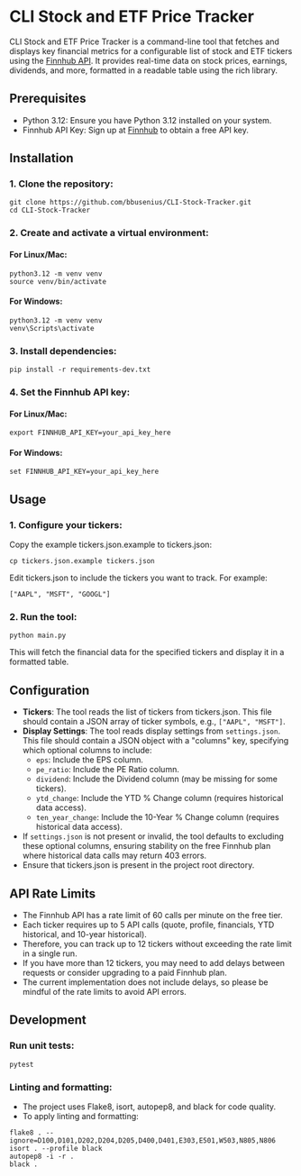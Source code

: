 # CLI Stock and ETF Price Tracker
CLI Stock and ETF Price Tracker is a command-line tool that fetches and displays key financial metrics for a configurable list of stock and ETF tickers using the [Finnhub API](https://finnhub.io/). It provides real-time data on stock prices, earnings, dividends, and more, formatted in a readable table using the rich library.

## Prerequisites
- Python 3.12: Ensure you have Python 3.12 installed on your system.
- Finnhub API Key: Sign up at [Finnhub](https://finnhub.io/) to obtain a free API key.

## Installation

### 1.  Clone the repository:
```
git clone https://github.com/bbusenius/CLI-Stock-Tracker.git
cd CLI-Stock-Tracker
```

### 2.  Create and activate a virtual environment:
#### For Linux/Mac:
```
python3.12 -m venv venv
source venv/bin/activate
```
#### For Windows:
```
python3.12 -m venv venv
venv\Scripts\activate
```

### 3.  Install dependencies:
```
pip install -r requirements-dev.txt
```

### 4.  Set the Finnhub API key:
#### For Linux/Mac:
```
export FINNHUB_API_KEY=your_api_key_here
```
#### For Windows:
```
set FINNHUB_API_KEY=your_api_key_here
```

## Usage

### 1.  Configure your tickers:
Copy the example tickers.json.example to tickers.json:
```
cp tickers.json.example tickers.json
```

Edit tickers.json to include the tickers you want to track. For example:
```
["AAPL", "MSFT", "GOOGL"]
```

### 2.  Run the tool:
```
python main.py
```
This will fetch the financial data for the specified tickers and display it in a formatted table.

## Configuration
- **Tickers**: The tool reads the list of tickers from tickers.json. This file should contain a JSON array of ticker symbols, e.g., `["AAPL", "MSFT"]`.
- **Display Settings**: The tool reads display settings from `settings.json`. This file should contain a JSON object with a "columns" key, specifying which optional columns to include:
  - `eps`: Include the EPS column.
  - `pe_ratio`: Include the PE Ratio column.
  - `dividend`: Include the Dividend column (may be missing for some tickers).
  - `ytd_change`: Include the YTD % Change column (requires historical data access).
  - `ten_year_change`: Include the 10-Year % Change column (requires historical data access).
- If `settings.json` is not present or invalid, the tool defaults to excluding these optional columns, ensuring stability on the free Finnhub plan where historical data calls may return 403 errors.
- Ensure that tickers.json is present in the project root directory.

## API Rate Limits
- The Finnhub API has a rate limit of 60 calls per minute on the free tier.
- Each ticker requires up to 5 API calls (quote, profile, financials, YTD historical, and 10-year historical).
- Therefore, you can track up to 12 tickers without exceeding the rate limit in a single run.
- If you have more than 12 tickers, you may need to add delays between requests or consider upgrading to a paid Finnhub plan.
- The current implementation does not include delays, so please be mindful of the rate limits to avoid API errors.

## Development
### Run unit tests:
```
pytest
```
### Linting and formatting:
- The project uses Flake8, isort, autopep8, and black for code quality.
- To apply linting and formatting:
```
flake8 . --ignore=D100,D101,D202,D204,D205,D400,D401,E303,E501,W503,N805,N806
isort . --profile black
autopep8 -i -r .
black .
```
